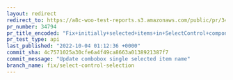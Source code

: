 ```yaml
---
layout: redirect
redirect_to: https://a8c-woo-test-reports.s3.amazonaws.com/public/pr/34794/api/index.html
pr_number: 34794
pr_title_encoded: "Fix+initially+selected+items+in+SelectControl+component"
pr_test_type: api
last_published: "2022-10-04 01:12:36 +0000"
commit_sha: 4c7571025a30cfe6a4f49ca8663a0138921387f7
commit_message: "Update combobox single selected item name"
branch_name: fix/select-control-selection
---
```

